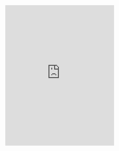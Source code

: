 <div id="header" align="center">
 <iframe src="https://assets.pinterest.com/ext/embed.html?id=825355069231090043" height="445" width="345" frameborder="0" scrolling="no" ></iframe>
</div>
